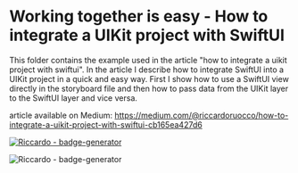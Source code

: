 # Working together is easy - How to integrate a UIKit project with SwiftUI

This folder contains the example used in the article "how to integrate a uikit project with swiftui".
In the article I describe how to integrate SwiftUI into a UIKit project in a quick and easy way.
First I show how to use a SwiftUI view directly in the storyboard file and then how to pass data from the UIKit layer to the SwiftUI layer and vice versa.


article available on Medium: 
https://medium.com/@riccardoruocco/how-to-integrate-a-uikit-project-with-swiftui-cb165ea427d6





[![Riccardo - badge-generator](https://img.shields.io/static/v1?label=MichaelCurrin&message=badge-generator&color=blue&logo=github)](https://github.com/MichaelCurrin/badge-generator "Go to GitHub repo")

![Riccardo - badge-generator](https://badgen.net/badge/:subject/:status/:color?icon=github)


